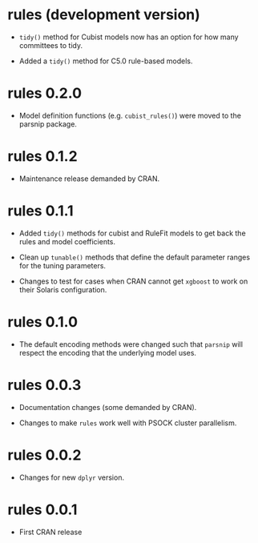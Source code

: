 # rules (development version)

* `tidy()` method for Cubist models now has an option for how many committees to tidy. 

* Added a `tidy()` method for C5.0 rule-based models. 

# rules 0.2.0

* Model definition functions (e.g. `cubist_rules()`) were moved to the parsnip package.

# rules 0.1.2

* Maintenance release demanded by CRAN.

# rules 0.1.1

* Added `tidy()` methods for cubist and RuleFit models to get back the rules and model coefficients. 

* Clean up `tunable()` methods that define the default parameter ranges for the tuning parameters. 

* Changes to test for cases when CRAN cannot get `xgboost` to work on their Solaris configuration. 

# rules 0.1.0

* The default encoding methods were changed such that `parsnip` will respect the encoding that the underlying model uses. 

# rules 0.0.3

* Documentation changes (some demanded by CRAN).

* Changes to make `rules` work well with PSOCK cluster parallelism. 

# rules 0.0.2

* Changes for new `dplyr` version. 

# rules 0.0.1

* First CRAN release
